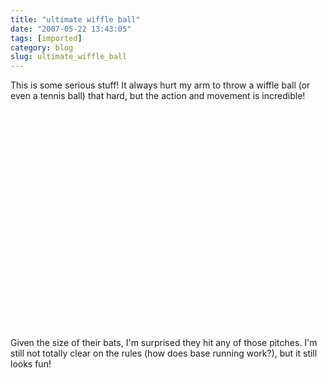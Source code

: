 ```yaml
---
title: "ultimate wiffle ball"
date: "2007-05-22 13:43:05"
tags: [imported]
category: blog
slug: ultimate_wiffle_ball
---
```


This is some serious stuff! It always hurt my arm to throw a wiffle ball (or even a tennis ball) that hard, but the action and movement is incredible!

<object width="425" height="350"><param name="movie" value="http://www.youtube.com/v/GMk-ZXEhpOE"></param><param name="wmode" value="transparent"></param><embed src="http://www.youtube.com/v/GMk-ZXEhpOE" type="application/x-shockwave-flash" wmode="transparent" width="425" height="350"></embed></object>

Given the size of their bats, I'm surprised they hit any of those pitches. I'm still not totally clear on the rules (how does base running work?), but it still looks fun!
